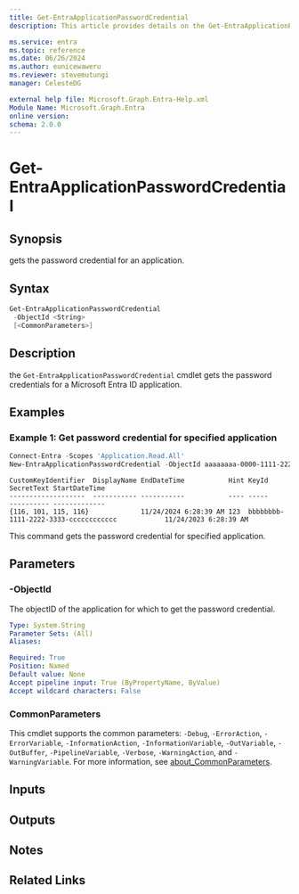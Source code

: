 ```yaml
---
title: Get-EntraApplicationPasswordCredential
description: This article provides details on the Get-EntraApplicationPasswordCredential command.

ms.service: entra
ms.topic: reference
ms.date: 06/26/2024
ms.author: eunicewaweru
ms.reviewer: stevemutungi
manager: CelesteDG

external help file: Microsoft.Graph.Entra-Help.xml
Module Name: Microsoft.Graph.Entra
online version:
schema: 2.0.0
---
```


# Get-EntraApplicationPasswordCredential

## Synopsis

gets the password credential for an application.

## Syntax

```powershell
Get-EntraApplicationPasswordCredential 
 -ObjectId <String> 
 [<CommonParameters>]
```

## Description

the `Get-EntraApplicationPasswordCredential` cmdlet gets the password credentials for a Microsoft Entra ID application.

## Examples

### Example 1: Get password credential for specified application

```powershell
Connect-Entra -Scopes 'Application.Read.All'
New-EntraApplicationPasswordCredential -ObjectId aaaaaaaa-0000-1111-2222-bbbbbbbbbbbb
```

```output
CustomKeyIdentifier  DisplayName EndDateTime           Hint KeyId                                SecretText StartDateTime
-------------------  ----------- -----------           ---- -----                                ---------- -------------
{116, 101, 115, 116}             11/24/2024 6:28:39 AM 123  bbbbbbbb-1111-2222-3333-cccccccccccc            11/24/2023 6:28:39 AM
```

This command gets the password credential for specified application.

## Parameters

### -ObjectId

The objectID of the application for which to get the password credential.

```yaml
Type: System.String
Parameter Sets: (All)
Aliases:

Required: True
Position: Named
Default value: None
Accept pipeline input: True (ByPropertyName, ByValue)
Accept wildcard characters: False
```

### CommonParameters

This cmdlet supports the common parameters: `-Debug`, `-ErrorAction`, `-ErrorVariable`, `-InformationAction`, `-InformationVariable`, `-OutVariable`, `-OutBuffer`, `-PipelineVariable`, `-Verbose`, `-WarningAction`, and `-WarningVariable`. For more information, see [about_CommonParameters](https://go.microsoft.com/fwlink/?LinkID=113216).

## Inputs

## Outputs

## Notes

## Related Links

